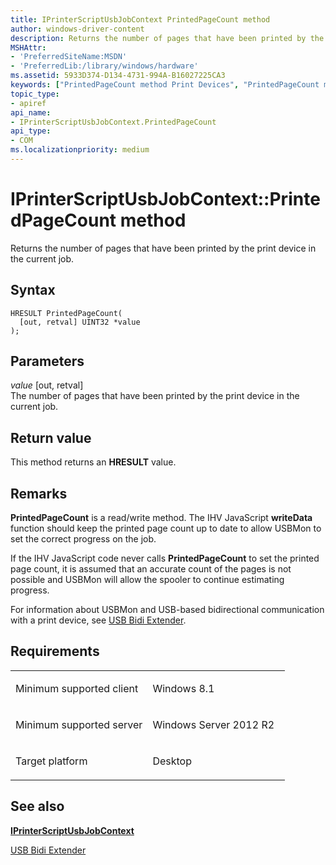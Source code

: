 ```yaml
---
title: IPrinterScriptUsbJobContext PrintedPageCount method
author: windows-driver-content
description: Returns the number of pages that have been printed by the print device in the current job.
MSHAttr:
- 'PreferredSiteName:MSDN'
- 'PreferredLib:/library/windows/hardware'
ms.assetid: 5933D374-D134-4731-994A-B16027225CA3
keywords: ["PrintedPageCount method Print Devices", "PrintedPageCount method Print Devices , IPrinterScriptUsbJobContext interface", "IPrinterScriptUsbJobContext interface Print Devices , PrintedPageCount method"]
topic_type:
- apiref
api_name:
- IPrinterScriptUsbJobContext.PrintedPageCount
api_type:
- COM
ms.localizationpriority: medium
---
```


# IPrinterScriptUsbJobContext::PrintedPageCount method


Returns the number of pages that have been printed by the print device in the current job.

Syntax
------

```ManagedCPlusPlus
HRESULT PrintedPageCount(
  [out, retval] UINT32 *value
);
```

Parameters
----------

*value* \[out, retval\]  
The number of pages that have been printed by the print device in the current job.

Return value
------------

This method returns an **HRESULT** value.

Remarks
-------

**PrintedPageCount** is a read/write method. The IHV JavaScript **writeData** function should keep the printed page count up to date to allow USBMon to set the correct progress on the job.

If the IHV JavaScript code never calls **PrintedPageCount** to set the printed page count, it is assumed that an accurate count of the pages is not possible and USBMon will allow the spooler to continue estimating progress.

For information about USBMon and USB-based bidirectional communication with a print device, see [USB Bidi Extender](https://msdn.microsoft.com/library/windows/hardware/jj659903).

Requirements
------------

<table>
<colgroup>
<col width="50%" />
<col width="50%" />
</colgroup>
<tbody>
<tr class="odd">
<td><p>Minimum supported client</p></td>
<td><p>Windows 8.1</p></td>
</tr>
<tr class="even">
<td><p>Minimum supported server</p></td>
<td><p>Windows Server 2012 R2</p></td>
</tr>
<tr class="odd">
<td><p>Target platform</p></td>
<td>Desktop</td>
</tr>
</tbody>
</table>

## <span id="see_also"></span>See also


[**IPrinterScriptUsbJobContext**](iprinterscriptusbjobcontext.md)

[USB Bidi Extender](https://msdn.microsoft.com/library/windows/hardware/jj659903)

 

 




